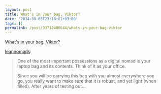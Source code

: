 ```yaml
---
layout: post
title: What's in your bag, Viktor?
date: '2014-08-03T23:18:02+03:00'
tags: []
permalink: /post/93712480644/whats-in-your-bag-viktor
---
```

[What's in your bag, Viktor?](http://leannomads.tumblr.com/post/93698602869/whats-in-your-bag-viktor)  

[leannomads](http://leannomads.tumblr.com/post/93698602869/whats-in-your-bag-viktor):

> One of the most important possessions as a digital nomad is your laptop bag and its contents. Think of it as your office.
> 
> Since you will be carrying this bag with you almost everywhere you go, you really want to make sure that it is robust, and yet light (when filled). After years of testing out…
